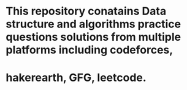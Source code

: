 # This repository conatains Data structure and algorithms practice questions solutions from multiple platforms including codeforces,
# hakerearth, GFG, leetcode.
